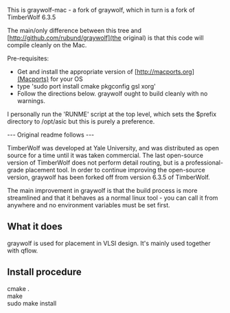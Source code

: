 This is graywolf-mac - a fork of graywolf, which in turn is a fork of TimberWolf 6.3.5

The main/only difference between this tree and 
[http://github.com/rubund/graywolf](the original) is that this code will 
compile cleanly on the Mac.

Pre-requisites:
 * Get and install the appropriate version of [http://macports.org](Macports)
	 for your OS
 * type 'sudo port install cmake pkgconfig gsl xorg'
 * Follow the directions below. graywolf ought to build cleanly with no warnings.
 
I personally run the 'RUNME' script at the top level, which sets the $prefix
directory to /opt/asic but this is purely a preference.

--- Original readme follows ---

TimberWolf was developed at Yale University, and was distributed as open source
for a time until it was taken commercial. The last open-source version of
TimberWolf does not perform detail routing, but is a professional-grade
placement tool. In order to continue improving the open-source version,
graywolf has been forked off from version 6.3.5 of TimberWolf.

The main improvement in graywolf is that the build process is more streamlined
and that it behaves as a normal linux tool - you can call it from anywhere and
no environment variables must be set first.

What it does
------------

graywolf is used for placement in VLSI design. It's mainly used together with
qflow.

Install procedure
-----------------

cmake .   
make  
sudo make install  
